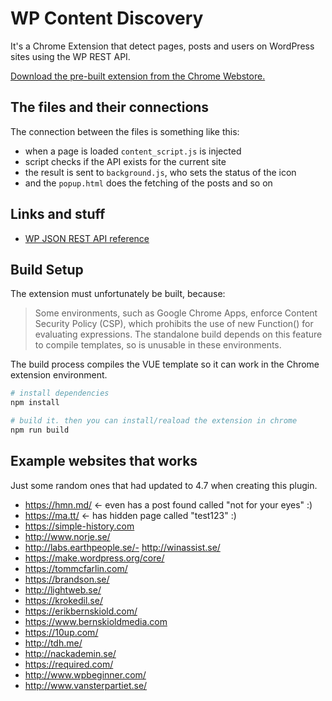 # WP Content Discovery

It's a Chrome Extension that detect pages, posts and users on WordPress sites using the WP REST API.

[Download the pre-built extension from the Chrome Webstore.](https://chrome.google.com/webstore/detail/wp-content-discovery/alfheophjkbigfnnaimmbkmankadpoic?hl=sv)

## The files and their connections

The connection between the files is something like this:

- when a page is loaded `content_script.js` is injected
- script checks if the API exists for the current site
- the result is sent to `background.js`, who sets the status of the icon
- and the `popup.html` does the fetching of the posts and so on

## Links and stuff

- [WP JSON REST API reference](https://developer.wordpress.org/rest-api/reference/)

## Build Setup

The extension must unfortunately be built, because:

> Some environments, such as Google Chrome Apps, enforce Content Security Policy (CSP), which prohibits the use of new Function() for evaluating expressions. The standalone build depends on this feature to compile templates, so is unusable in these environments.

The build process compiles the VUE template so it can work in the Chrome extension environment.

``` bash
# install dependencies
npm install

# build it. then you can install/reaload the extension in chrome
npm run build
```

## Example websites that works

Just some random ones that had updated to 4.7 when creating this plugin.

- https://hmn.md/ <- even has a post found called "not for your eyes" :)
- https://ma.tt/ <- has hidden page called "test123" :)
- https://simple-history.com
- http://www.norje.se/
- http://labs.earthpeople.se/- http://winassist.se/
- https://make.wordpress.org/core/
- https://tommcfarlin.com/
- https://brandson.se/
- http://lightweb.se/
- https://krokedil.se/
- https://erikbernskiold.com/
- https://www.bernskioldmedia.com
- https://10up.com/
- http://tdh.me/
- http://nackademin.se/
- https://required.com/
- http://www.wpbeginner.com/
- http://www.vansterpartiet.se/
